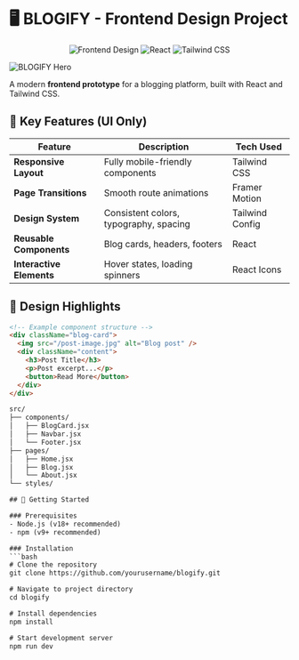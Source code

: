 # 🖥️ BLOGIFY - Frontend Design Project

<div align="center">
  <img src="https://img.shields.io/badge/Frontend_Only-Design_System-2563eb" alt="Frontend Design">
  <img src="https://img.shields.io/badge/React-19.1.0-blue?logo=react" alt="React">
  <img src="https://img.shields.io/badge/Tailwind_CSS-4.1.11-06B6D4?logo=tailwindcss" alt="Tailwind CSS">
</div>

![BLOGIFY Hero](https://via.placeholder.com/1200x600/2563eb/ffffff?text=BLOGIFY+Frontend+Design)

A modern **frontend prototype** for a blogging platform, built with React and Tailwind CSS.

## 🌟 Key Features (UI Only)

| Feature | Description | Tech Used |
|---------|-------------|-----------|
| **Responsive Layout** | Fully mobile-friendly components | Tailwind CSS |
| **Page Transitions** | Smooth route animations | Framer Motion |
| **Design System** | Consistent colors, typography, spacing | Tailwind Config |
| **Reusable Components** | Blog cards, headers, footers | React |
| **Interactive Elements** | Hover states, loading spinners | React Icons |

## 🎨 Design Highlights

```html
<!-- Example component structure -->
<div className="blog-card">
  <img src="/post-image.jpg" alt="Blog post" />
  <div className="content">
    <h3>Post Title</h3>
    <p>Post excerpt...</p>
    <button>Read More</button>
  </div>
</div>

src/
├── components/         
│   ├── BlogCard.jsx     
│   ├── Navbar.jsx       
│   └── Footer.jsx       
├── pages/               
│   ├── Home.jsx         
│   ├── Blog.jsx         
│   └── About.jsx       
└── styles/            

## 🚀 Getting Started

### Prerequisites
- Node.js (v18+ recommended)
- npm (v9+ recommended)

### Installation
```bash
# Clone the repository
git clone https://github.com/yourusername/blogify.git

# Navigate to project directory
cd blogify

# Install dependencies
npm install

# Start development server
npm run dev
